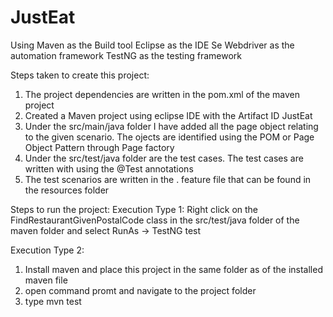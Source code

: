 # JustEat

Using Maven as the Build tool
Eclipse as the IDE
Se Webdriver as the automation framework
TestNG as the testing framework

Steps taken to create this project:

1. The project dependencies are written in the pom.xml of the maven project
2. Created a Maven project using eclipse IDE with the Artifact ID JustEat
3. Under the src/main/java folder I have added all the page object relating to the given scenario. 
The ojects are identified using the POM or Page Object Pattern through Page factory
4. Under the src/test/java folder are the test cases. 
The test cases are written with using the @Test annotations
5. The test scenarios are written in the . feature file that can be found in the resources folder

Steps to run the project:
Execution Type 1:
Right click on the FindRestaurantGivenPostalCode class in the src/test/java folder of the maven folder and select RunAs -> TestNG test

Execution Type 2:
1) Install maven and place this project in the same folder as of the installed maven file
2) open command promt and navigate to the project folder
3) type mvn test

